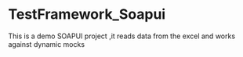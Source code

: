 # TestFramework_Soapui
This is a demo SOAPUI project ,it reads data from the excel and works against dynamic mocks
